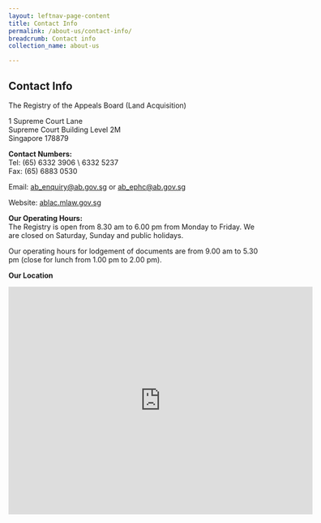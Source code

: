 ```yaml
---
layout: leftnav-page-content
title: Contact Info
permalink: /about-us/contact-info/
breadcrumb: Contact info
collection_name: about-us 

---
```


Contact Info
---

The Registry of the Appeals Board (Land Acquisition)
 
1 Supreme Court Lane<br>
Supreme Court Building Level 2M<br>
Singapore 178879<br>

**Contact Numbers:**<br>
Tel: (65) 6332 3906 \ 6332 5237<br>
Fax: (65) 6883 0530

Email: <ab_enquiry@ab.gov.sg> or <ab_ephc@ab.gov.sg>

Website: [ablac.mlaw.gov.sg](ablac.mlaw.gov.sg)

**Our Operating Hours:**<br>
The Registry is open from 8.30 am to 6.00 pm from Monday to Friday. We are closed on Saturday, Sunday and public holidays.

Our operating hours for lodgement of documents are from 9.00 am to 5.30 pm (close for lunch from 1.00 pm to 2.00 pm).

**Our Location**
<iframe src="https://www.google.com/maps/embed?pb=!1m14!1m8!1m3!1d1994.4031147851651!2d103.8504828!3d1.2905653!3m2!1i1024!2i768!4f13.1!3m3!1m2!1s0x31da19a750039b8f%3A0x27599876e0801997!2sSupreme+Court!5e0!3m2!1sen!2ssg!4v1562122233755!5m2!1sen!2ssg" title="Map" width="600" height="450" frameborder="0" style="border:0" allowfullscreen></iframe>
